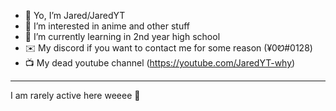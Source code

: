 - 👋 Yo, I’m Jared/JaredYT
- 👀 I’m interested in anime and other stuff
- 🏫 I’m currently learning in 2nd year high school
- ✉️ My discord if you want to contact me for some reason (¥0Ꮼ#0128)
- 📺 My dead youtube channel (https://youtube.com/JaredYT-why)
--------------------------------------------------------------------------
I am rarely active here weeee 🕺
